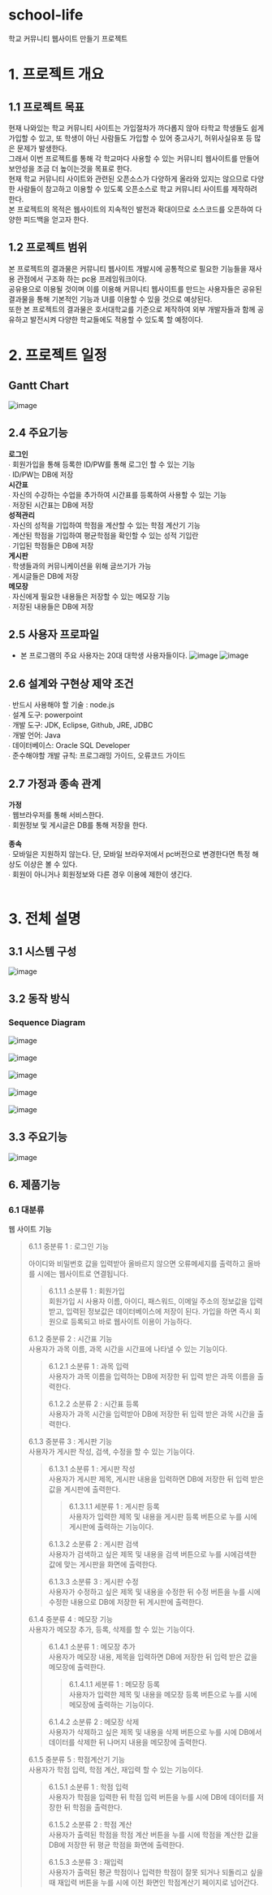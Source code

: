 # school-life
학교 커뮤니티 웹사이트 만들기 프로젝트
# 1. 프로젝트 개요
## 1.1 프로젝트 목표
현재 나와있는 학교 커뮤니티 사이트는 가입절차가 까다롭지 않아 타학교 학생들도 쉽게 가입할 수 있고, 또 학생이 아닌 사람들도 가입할 수 있어 중고사기, 허위사실유포 등 많은 문제가 발생한다. <br>그래서 이번 프로젝트를 통해 각 학교마다 사용할 수 있는 커뮤니티 웹사이트를 만들어 보안성을 조금 더 높이는것을 목표로 한다. <br>현재 학교 커뮤니티 사이트와 관련된 오픈소스가 다양하게 올라와 있지는 않으므로 다양한 사람들이 참고하고 이용할 수 있도록 오픈소스로 학교 커뮤니티 사이트를 제작하려 한다. <br>본 프로젝트의 목적은 웹사이트의 지속적인 발전과 확대이므로 소스코드를 오픈하여 다양한 피드백을 얻고자 한다.
## 1.2 프로젝트 범위
본 프로젝트의 결과물은 커뮤니티 웹사이트 개발시에 공통적으로 필요한 기능들을 재사용 관점에서 구조화 하는 pc용 프레임워크이다. <br>공유용으로 이용될 것이며 이를 이용해 커뮤니티 웹사이트를 만드는 사용자들은 공유된 결과물을 통해 기본적인 기능과 UI를 이용할 수 있을 것으로 예상된다. <br>
또한 본 프로젝트의 결과물은 호서대학교를 기준으로 제작하여 외부 개발자들과 함께 공유하고 발전시켜 다양한 학교들에도 적용할 수 있도록 할 예정이다. <br>

# 2. 프로젝트 일정
## Gantt Chart
![image](https://user-images.githubusercontent.com/84116509/119257865-30d2a600-bc02-11eb-9e93-d62cd8ed1cb3.png)
## 2.4 주요기능
**로그인**<br>
∙ 회원가입을 통해 등록한 ID/PW를 통해 로그인 할 수 있는 기능<br>
∙ ID/PW는 DB에 저장<br>
**시간표**<br>
∙ 자신의 수강하는 수업을 추가하여 시간표를 등록하여 사용할 수 있는 기능<br>
∙ 저장된 시간표는  DB에 저장<br>
**성적관리**<br>
∙ 자신의 성적을 기입하여 학점을 계산할 수 있는 학점 계산기 기능<br>
∙ 계산된 학점을 기입하여 평균학점을 확인할 수 있는 성적 기입란<br>
∙ 기입된 학점들은 DB에 저장<br>
**게시판**<br>
∙ 학생들과의 커뮤니케이션을 위해 글쓰기가 가능<br>
∙ 게시글들은 DB에 저장<br>
**메모장**<br>
∙ 자신에게 필요한 내용들은 저장할 수 있는 메모장 기능<br>
∙ 저장된 내용들은 DB에 저장<br>
## 2.5 사용자 프로파일
- 본 프로그램의 주요 사용자는 20대 대학생 사용자들이다. 
![image](https://user-images.githubusercontent.com/84116509/122416730-f02d3900-cfc3-11eb-9525-c64fc4ef0d2b.png)
![image](https://user-images.githubusercontent.com/84116509/122420238-7ba7c980-cfc6-11eb-924c-7952e44c2d4d.png)

## 2.6 설계와 구현상 제약 조건
∙ 반드시 사용해야 할 기술 : node.js <br>
∙ 설계 도구: powerpoint <br>
∙ 개발 도구: JDK, Eclipse, Github, JRE, JDBC <br>
∙ 개발 언어: Java <br>
∙ 데이터베이스: Oracle SQL Developer <br>
∙ 준수해야할 개발 규칙: 프로그래밍 가이드, 오류코드 가이드
<br>
## 2.7 가정과 종속 관계
**가정**<br>
∙ 웹브라우저를 통해 서비스한다.<br>
∙ 회원정보 및 게시글은 DB를 통해 저장을 한다.<br>
<br>
**종속**<br>
∙ 모바일은 지원하지 않는다. 단, 모바일 브라우저에서 pc버전으로 변경한다면 특정 해상도 이상은 볼 수 있다.<br>
∙ 회원이 아니거나 회원정보와 다른 경우 이용에 제한이 생긴다.<br>
<br>
# 3. 전체 설명
## 3.1 시스템 구성
![image](https://user-images.githubusercontent.com/84116509/120065076-741d9080-c0aa-11eb-916d-035580e9b357.png)
## 3.2 동작 방식
### Sequence Diagram
![image](https://user-images.githubusercontent.com/84116509/120067223-628db600-c0b5-11eb-998c-a1a7c65f2dae.png)
<br><br>
![image](https://user-images.githubusercontent.com/84116509/120833562-e4da1680-c59c-11eb-9f79-6fd7cc22a979.png)
<br><br>
![image](https://user-images.githubusercontent.com/84116509/121890298-244ef280-cd55-11eb-9114-01064d554998.png)
<br><br>
![image](https://user-images.githubusercontent.com/84116509/121890735-a5a68500-cd55-11eb-960e-cb46317e0308.png)
<br><br>
![image](https://user-images.githubusercontent.com/84116509/121892256-7a249a00-cd57-11eb-9789-a2db36a51bed.png)



## 3.3 주요기능
![image](https://user-images.githubusercontent.com/74487628/120094097-578c6180-c159-11eb-9245-867c462c2f21.png)

## 6. 제품기능
### 6.1 대분류
웹 사이트 기능<br>
> 6.1.1 중분류 1 : 로그인 기능<br>
>
> 아이디와 비밀번호 값을 입력받아 올바르지 않으면 오류메세지를 출력하고 올바를 시에는 웹사이트로 연결됩니다.<br>
> > 6.1.1.1 소분류 1 : 회원가입<br>
> > 회원가입 시 사용자 이름, 아이디, 패스워드, 이메일 주소의 정보값을 입력받고, 입력된 정보값은 데이터베이스에 저장이 된다. 가입을 하면 즉시 회원으로 등록되고 바로 웹사이트 이용이 가능하다.<br> 
> > 
> 6.1.2 중분류 2 : 시간표 기능<br>
> 사용자가 과목 이름, 과목 시간을 시간표에 나타낼 수 있는 기능이다.<br> 
> > 6.1.2.1 소분류 1 : 과목 입력<br>
> > 사용자가 과목 이름을 입력하는 DB에 저장한 뒤 입력 받은 과목 이름을 출력한다.<br>
> > 
> > 6.1.2.2 소분류 2 : 시간표 등록<br>
> > 사용자가 과목 시간을 입력받아 DB에 저장한 뒤 입력 받은 과목 시간을 출력한다.<br>
> > 
> 6.1.3 중분류 3 : 게시판 기능<br>
> 사용자가 게시판 작성, 검색, 수정을 할 수 있는 기능이다.<br>
> > 6.1.3.1 소분류 1 : 게시판 작성<br>
> > 사용자가 게시판 제목, 게시판 내용을 입력하면 DB에 저장한 뒤 입력 받은 값을 게시판에 출력한다.<br>
> > > 6.1.3.1.1 세분류 1 : 게시판 등록<br>
> > > 사용자가 입력한 제목 및 내용을 게시판 등록 버튼으로 누를 시에 게시판에 출력하는 기능이다.<br>
> > > 
> > 6.1.3.2 소분류 2 : 게시판 검색<br>
> >  사용자가 검색하고 싶은 제목 및 내용을 검색 버튼으로 누를 시에검색한 값에 맞는 게시판을 화면에 출력한다.<br>
> >  
> > 6.1.3.3 소분류 3 : 게시판 수정<br>
> >  사용자가 수정하고 싶은 제목 및 내용을 수정한 뒤 수정 버튼을 누를 시에 수정한 내용으로 DB에 저장한 뒤 게시판에 출력한다. <br>
> >  
> 6.1.4 중분류 4 : 메모장 기능<br>
>  사용자가 메모장 추가, 등록, 삭제를 할 수 있는 기능이다.<br>
> 
> > 6.1.4.1 소분류 1 : 메모장 추가<br>
> >  사용자가 메모장 내용, 제목을 입력하면 DB에 저장한 뒤 입력 받은 값을 메모장에 출력한다.<br>
> >
> > > 6.1.4.1.1 세분류 1 : 메모장 등록<br>
> > > 사용자가 입력한 제목 및 내용을 메모장 등록 버튼으로 누를 시에 메모장에 출력하는 기능이다.<br>
> > > 
> > 6.1.4.2 소분류 2 : 메모장 삭제<br>
> >  사용자가 삭제하고 싶은 제목 및 내용을 삭제 버튼으로 누를 시에 DB에서 데이터를 삭제한 뒤 나머지 내용을 메모장에 출력한다.<br>
> >  
> 6.1.5 중분류 5 : 학점계산기 기능<br>
> 사용자가 학점 입력, 학점 계산, 재입력 할 수 있는 기능이다.<br>
>
> > 6.1.5.1 소분류 1 : 학점 입력<br>
> > 사용자가 학점을 입력한 뒤 학점 입력 버튼을 누를 시에 DB에 데이터를 저장한 뒤 학점을 출력한다. <br>
> >
> > 6.1.5.2 소분류 2 : 학점 계산<br>
> > 사용자가 출력된 학점을 학점 계산 버튼을 누를 시에 학점을 계산한 값을 DB에 저장한 뒤 평균 학점을 화면에 출력한다. <br>
> >
> > 6.1.5.3 소분류 3 : 재입력<br>
> > 사용자가 출력된 평균 학점이나 입력한 학점이 잘못 되거나 되돌리고 싶을 때 재입력 버튼을 누를 시에 이전 화면인 학점계산기 페이지로 넘어간다.<br>


